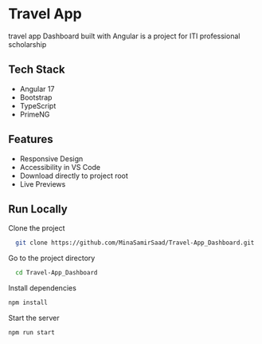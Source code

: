 
# Travel App

travel app Dashboard built with Angular is a project for ITI professional scholarship

## Tech Stack  

- Angular 17
- Bootstrap
- TypeScript
- PrimeNG

## Features  

- Responsive Design
- Accessibility in VS Code
- Download directly to project root
- Live Previews

## Run Locally  

Clone the project  

~~~bash  
  git clone https://github.com/MinaSamirSaad/Travel-App_Dashboard.git
~~~

Go to the project directory  

~~~bash  
  cd Travel-App_Dashboard
~~~

Install dependencies  

~~~bash  
npm install
~~~

Start the server  

~~~bash  
npm run start
~~~  
